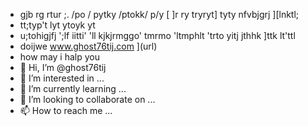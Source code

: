 - gjb rg  rtur ;. /po / pytky /ptokk/ p/y  [ ]r ry tryryt]  tyty nfvbjgrj ][lnktl;
- tt;typ't lyt ytoyk yt
-   u;tohigjfj ';lf iitti' 'll kjkjrmggo' tmrmo 'ltmphlt 'trto yitj jthhk ]ttk lt'ttl
-   doijwe www.ghost76tij.com ](url)
-  how may i halp you
- 👋 Hi, I’m @ghost76tij
- 👀 I’m interested in ...
- 🌱 I’m currently learning ...
- 💞️ I’m looking to collaborate on ...
- 📫 How to reach me ...

<!---
ghost76tij/ghost76tij is a ✨ special ✨ repository because its `README.md` (this file) appears on your GitHub profile.
You can click the Preview link to take a look at your changes.
--->
